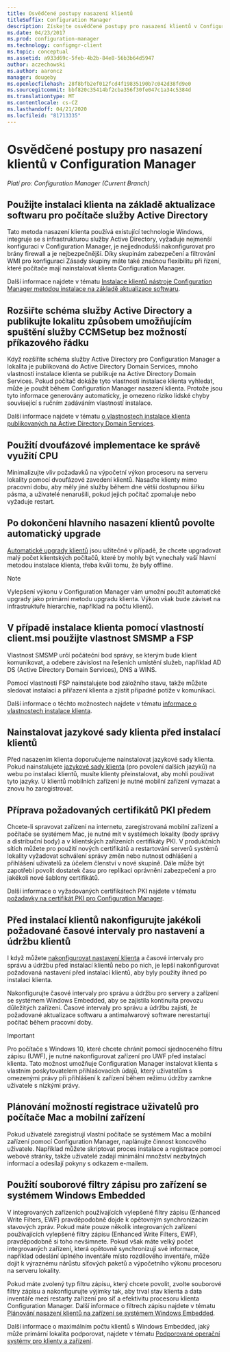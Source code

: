 ```yaml
---
title: Osvědčené postupy nasazení klientů
titleSuffix: Configuration Manager
description: Získejte osvědčené postupy pro nasazení klientů v Configuration Manager.
ms.date: 04/23/2017
ms.prod: configuration-manager
ms.technology: configmgr-client
ms.topic: conceptual
ms.assetid: a933d69c-5feb-4b2b-84e8-56b3b64d5947
author: aczechowski
ms.author: aaroncz
manager: dougeby
ms.openlocfilehash: 28f8bfb2ef012fcd4f19835190b7c042d38fd9e0
ms.sourcegitcommit: bbf820c35414bf2cba356f30fe047c1a34c5384d
ms.translationtype: MT
ms.contentlocale: cs-CZ
ms.lasthandoff: 04/21/2020
ms.locfileid: "81713335"
---
```

# <a name="best-practices-for-client-deployment-in-configuration-manager"></a>Osvědčené postupy pro nasazení klientů v Configuration Manager

*Platí pro: Configuration Manager (Current Branch)*


## <a name="use-software-update-based-client-installation-for-active-directory-computers"></a>Použijte instalaci klienta na základě aktualizace softwaru pro počítače služby Active Directory  
 Tato metoda nasazení klienta používá existující technologie Windows, integruje se s infrastrukturou služby Active Directory, vyžaduje nejmenší konfiguraci v Configuration Manager, je nejjednodušší nakonfigurovat pro brány firewall a je nejbezpečnější. Díky skupinám zabezpečení a filtrování WMI pro konfiguraci Zásady skupiny máte také značnou flexibilitu při řízení, které počítače mají nainstalovat klienta Configuration Manager.  

 Další informace najdete v tématu [Instalace klientů nástroje Configuration Manager metodou instalace na základě aktualizace softwaru](../../../../core/clients/deploy/deploy-clients-to-windows-computers.md#BKMK_ClientSUP).  

## <a name="extend-the-active-directory-schema-and-publish-the-site-so-that-you-can-run-ccmsetup-without-command-line-options"></a>Rozšiřte schéma služby Active Directory a publikujte lokalitu způsobem umožňujícím spuštění služby CCMSetup bez možností příkazového řádku  
 Když rozšíříte schéma služby Active Directory pro Configuration Manager a lokalita je publikovaná do Active Directory Domain Services, mnoho vlastností instalace klienta se publikuje na Active Directory Domain Services. Pokud počítač dokáže tyto vlastnosti instalace klienta vyhledat, může je použít během Configuration Manager nasazení klienta. Protože jsou tyto informace generovány automaticky, je omezeno riziko lidské chyby související s ručním zadáváním vlastností instalace.  

 Další informace najdete v tématu [o vlastnostech instalace klienta publikovaných na Active Directory Domain Services](../../../../core/clients/deploy/about-client-installation-properties-published-to-active-directory-domain-services.md).  

## <a name="use-a-phased-rollout-to-manage-cpu-usage"></a>Použití dvoufázové implementace ke správě využití CPU  
 Minimalizujte vliv požadavků na výpočetní výkon procesoru na serveru lokality pomocí dvoufázové zavedení klientů. Nasaďte klienty mimo pracovní dobu, aby měly jiné služby během dne větší dostupnou šířku pásma, a uživatelé nenarušili, pokud jejich počítač zpomaluje nebo vyžaduje restart.  

## <a name="enable-automatic-upgrade-after-your-main-client-deployment-has-finished"></a>Po dokončení hlavního nasazení klientů povolte automatický upgrade  
 [Automatické upgrady klientů](../../../../core/clients/manage/upgrade/upgrade-clients-for-windows-computers.md) jsou užitečné v případě, že chcete upgradovat malý počet klientských počítačů, které by mohly být vynechaly vaší hlavní metodou instalace klienta, třeba kvůli tomu, že byly offline. 

> [!NOTE]  
>  Vylepšení výkonu v Configuration Manager vám umožní použít automatické upgrady jako primární metodu upgradu klienta. Výkon však bude záviset na infrastruktuře hierarchie, například na počtu klientů.  


## <a name="use-smsmp-and-fsp-if-you-install-the-client-with-clientmsi-properties"></a>V případě instalace klienta pomocí vlastností client.msi použijte vlastnost SMSMP a FSP  
 Vlastnost SMSMP určí počáteční bod správy, se kterým bude klient komunikovat, a odebere závislost na řešeních umístění služeb, například AD DS (Active Directory Domain Services), DNS a WINS.  

 Pomocí vlastnosti FSP nainstalujete bod záložního stavu, takže můžete sledovat instalaci a přiřazení klienta a zjistit případné potíže v komunikaci.  

 Další informace o těchto možnostech najdete v tématu [informace o vlastnostech instalace klienta](../../../../core/clients/deploy/about-client-installation-properties.md).  

## <a name="install-client-language-packs-before-you-install-the-clients"></a>Nainstalovat jazykové sady klienta před instalací klientů  
Před nasazením klienta doporučujeme nainstalovat jazykové sady klienta. Pokud nainstalujete [jazykové sady klienta](../../../../core/servers/deploy/install/language-packs.md) (pro povolení dalších jazyků) na webu po instalaci klientů, musíte klienty přeinstalovat, aby mohli používat tyto jazyky. U klientů mobilních zařízení je nutné mobilní zařízení vymazat a znovu ho zaregistrovat.  

## <a name="prepare-required-pki-certificates-in-advance"></a>Příprava požadovaných certifikátů PKI předem  
 Chcete-li spravovat zařízení na internetu, zaregistrovaná mobilní zařízení a počítače se systémem Mac, je nutné mít v systémech lokality (body správy a distribuční body) a v klientských zařízeních certifikáty PKI. V produkčních sítích můžete pro použití nových certifikátů a restartování serverů systémů lokality vyžadovat schválení správy změn nebo nutnost odhlášení a přihlášení uživatelů za účelem členství v nové skupině. Dále může být zapotřebí povolit dostatek času pro replikaci oprávnění zabezpečení a pro jakékoli nové šablony certifikátů.  

 Další informace o vyžadovaných certifikátech PKI najdete v tématu [požadavky na certifikát PKI pro Configuration Manager](../../../../core/plan-design/network/pki-certificate-requirements.md).  

## <a name="before-you-install-clients-configure-any-required-client-settings-and-maintenance-windows"></a>Před instalací klientů nakonfigurujte jakékoli požadované časové intervaly pro nastavení a údržbu klientů  
 I když můžete [nakonfigurovat nastavení klienta](../../../../core/clients/deploy/configure-client-settings.md) a časové intervaly pro správu a údržbu před instalací klientů nebo po nich, je lepší nakonfigurovat požadovaná nastavení před instalací klientů, aby byly použity ihned po instalaci klienta. 

 Nakonfigurujte časové intervaly pro správu a údržbu pro servery a zařízení se systémem Windows Embedded, aby se zajistila kontinuita provozu důležitých zařízení. Časové intervaly pro správu a údržbu zajistí, že požadované aktualizace softwaru a antimalwarový software nerestartují počítač během pracovní doby.  

> [!IMPORTANT]  
>  Pro počítače s Windows 10, které chcete chránit pomocí sjednoceného filtru zápisu (UWF), je nutné nakonfigurovat zařízení pro UWF před instalací klienta. Tato možnost umožňuje Configuration Manager instalovat klienta s vlastním poskytovatelem přihlašovacích údajů, který uživatelům s omezenými právy při přihlášení k zařízení během režimu údržby zamkne uživatele s nízkými právy.  

## <a name="plan-your-user-enrollment-experience-for-mac-computers-and-mobile-devices"></a>Plánování možností registrace uživatelů pro počítače Mac a mobilní zařízení   
 Pokud uživatelé zaregistrují vlastní počítače se systémem Mac a mobilní zařízení pomocí Configuration Manager, naplánujte činnost koncového uživatele. Například můžete skriptovat proces instalace a registrace pomocí webové stránky, takže uživatelé zadají minimální množství nezbytných informací a odesílají pokyny s odkazem e-mailem.  

## <a name="use-file-based-write-filters-for-windows-embedded-devices"></a>Použití souborové filtry zápisu pro zařízení se systémem Windows Embedded 
 V integrovaných zařízeních používajících vylepšené filtry zápisu (Enhanced Write Filters, EWF) pravděpodobně dojde k opětovným synchronizacím stavových zpráv. Pokud máte pouze několik integrovaných zařízení používajících vylepšené filtry zápisu (Enhanced Write Filters, EWF), pravděpodobně si toho nevšimnete. Pokud však máte velký počet integrovaných zařízení, která opětovně synchronizují své informace, například odeslání úplného inventáře místo rozdílového inventáře, může dojít k výraznému nárůstu síťových paketů a výpočetního výkonu procesoru na serveru lokality.  

 Pokud máte zvolený typ filtru zápisu, který chcete povolit, zvolte souborové filtry zápisu a nakonfigurujte výjimky tak, aby trval stav klienta a data inventáře mezi restarty zařízení pro síť a efektivitu procesoru klienta Configuration Manager. Další informace o filtrech zápisu najdete v tématu [Plánování nasazení klientů na zařízení se systémem Windows Embedded](../../../../core/clients/deploy/plan/planning-for-client-deployment-to-windows-embedded-devices.md).  

 Další informace o maximálním počtu klientů s Windows Embedded, jaký může primární lokalita podporovat, najdete v tématu [Podporované operační systémy pro klienty a zařízení](../../../../core/plan-design/configs/supported-operating-systems-for-clients-and-devices.md).  
